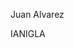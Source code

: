  <div class="media">
  <div class="media-content">
      <p class="title is-4">Juan Alvarez</p>
      <p class="subtitle is-6">IANIGLA</p>
  </div>
</div>

